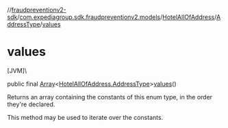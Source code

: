 //[fraudpreventionv2-sdk](../../../../index.md)/[com.expediagroup.sdk.fraudpreventionv2.models](../../index.md)/[HotelAllOfAddress](../index.md)/[AddressType](index.md)/[values](values.md)

# values

[JVM]\

public final [Array](https://kotlinlang.org/api/latest/jvm/stdlib/kotlin/-array/index.html)&lt;[HotelAllOfAddress.AddressType](index.md)&gt;[values](values.md)()

Returns an array containing the constants of this enum type, in the order they're declared.

This method may be used to iterate over the constants.
